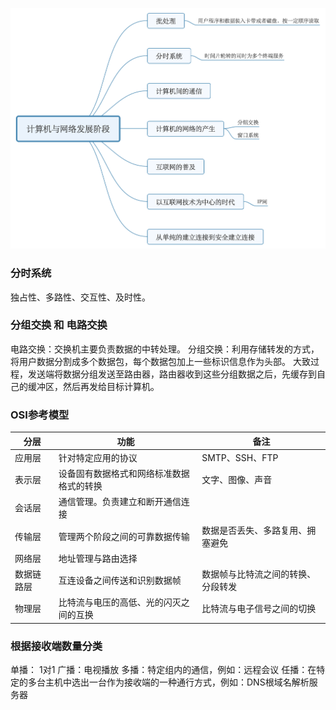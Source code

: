 ![计算机与网络发展的七个阶段](https://github.com/FFIB/leanringNotes/blob/master/%E5%9B%BE%E8%A7%A3TCP:IP/images/%E8%AE%A1%E7%AE%97%E6%9C%BA%E4%B8%8E%E7%BD%91%E7%BB%9C%E5%8F%91%E5%B1%95%E9%98%B6%E6%AE%B5.png)

### 分时系统
独占性、多路性、交互性、及时性。

### 分组交换 和 电路交换
电路交换：交换机主要负责数据的中转处理。
分组交换：利用存储转发的方式，将用户数据分割成多个数据包，每个数据包加上一些标识信息作为头部。
大致过程，发送端将数据分组发送至路由器，路由器收到这些分组数据之后，先缓存到自己的缓冲区，然后再发给目标计算机。

### OSI参考模型
|分层|功能|备注|
|-----|---------------------------------|---------------------------|
|应用层|针对特定应用的协议                  | SMTP、SSH、FTP|
|表示层|设备固有数据格式和网络标准数据格式的转换|文字、图像、声音|
|会话层|通信管理。负责建立和断开通信连接       | |
|传输层|管理两个阶段之间的可靠数据传输        |数据是否丢失、多路复用、拥塞避免|
|网络层|地址管理与路由选择                   | |
|数据链路层|互连设备之间传送和识别数据帧|数据帧与比特流之间的转换、分段转发|
|物理层|比特流与电压的高低、光的闪灭之间的互换|比特流与电子信号之间的切换|

### 根据接收端数量分类

单播： 1对1
广播：电视播放
多播：特定组内的通信，例如：远程会议
任播：在特定的多台主机中选出一台作为接收端的一种通行方式，例如：DNS根域名解析服务器
